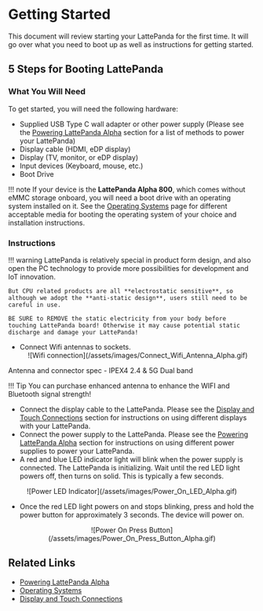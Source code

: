 # Getting Started

This document will review starting your LattePanda for the first time. It will go over what you need to boot up as well as instructions for getting started.

## 5 Steps for Booting LattePanda

### What You Will Need

To get started, you will need the following hardware:

* Supplied USB Type C wall adapter or other power supply (Please see the [Powering LattePanda Alpha][1] section for a list of methods to power your LattePanda)
* Display cable (HDMI, eDP display)
* Display (TV, monitor, or eDP display)
* Input devices (Keyboard, mouse, etc.)
* Boot Drive

[1]: /content/alpha_edition/powering/

!!! note
    If your device is the **LattePanda Alpha 800**, which comes without eMMC storage onboard, you will need a boot drive with an operating system installed on it. See the [Operating Systems][2] page for different acceptable media for booting the operating system of your choice and installation instructions.

[2]: /content/alpha_edition/os/

### Instructions

!!! warning
    LattePanda is relatively special in product form design, and also open the PC technology to provide more possibilities for development and IoT innovation. 
    
    But CPU related products are all **electrostatic sensitive**, so although we adopt the **anti-static design**, users still need to be careful in use. 
    
    BE SURE to REMOVE the static electricity from your body before touching LattePanda board! Otherwise it may cause potential static discharge and damage your LattePanda!

* Connect Wifi antennas to sockets.
  <center>![Wifi connection](/assets/images/Connect_Wifi_Antenna_Alpha.gif)</center>

Antenna and connector spec - IPEX4 2.4 & 5G Dual band

!!! Tip
    You can purchase enhanced antenna to enhance the WIFI and Bluetooth signal strength! 

* Connect the display cable to the LattePanda. Please see the [Display and Touch Connections][3] section for instructions on using different displays with your LattePanda.
* Connect the power supply to the LattePanda. Please see the [Powering LattePanda Alpha][1] section for instructions on using different power supplies to power your LattePanda.
* A red and blue LED indicator light will blink when the power supply is connected. The LattePanda is initializing. Wait until the red LED light powers off, then turns on solid. This is typically a few seconds.

<center>![Power LED Indicator](/assets/images/Power_On_LED_Alpha.gif)</center>

* Once the red LED light powers on and stops blinking, press and hold the power button for approximately 3 seconds. The device will power on.

<center>![Power On Press Button](/assets/images/Power_On_Press_Button_Alpha.gif)</center>

[3]: /content/alpha_edition/touch_and_display/


## Related Links
* [Powering LattePanda Alpha][1]
* [Operating Systems][2]
* [Display and Touch Connections][3]